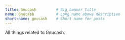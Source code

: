 ```yaml
---
title: Gnucash         # Big banner title
name: Gnucash          # Long name above description
short-name: gnucash    # Short name for posts
---
```


All things related to Gnucash.